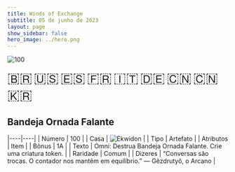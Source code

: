```yaml
---
title: Winds of Exchange
subtitle: 05 de junho de 2023
layout: page
show_sidebar: false
hero_image: ../hero.png
---
```


![100](https://mastervault-storage-prod.s3.amazonaws.com/media/card_front/pt/600_100_41dd316c579d_pt.png)

<span title="Português" style="font-size: 32px;cursor: pointer;" onclick="javascript:document.querySelector('img[alt=\'100\']').src=document.querySelector('img[alt=\'100\']').src.replace(/card_front\/[^/]+/, 'card_front/pt').replace(/_[^/.0-9]+\.png/, '_pt.png')">🇧🇷</span>
<span title="English" style="font-size: 32px;cursor: pointer;" onclick="javascript:document.querySelector('img[alt=\'100\']').src=document.querySelector('img[alt=\'100\']').src.replace(/card_front\/[^/]+/, 'card_front/en').replace(/_[^/.0-9]+\.png/, '_en.png')">🇺🇸</span>
<span title="Español" style="font-size: 32px;cursor: pointer;" onclick="javascript:document.querySelector('img[alt=\'100\']').src=document.querySelector('img[alt=\'100\']').src.replace(/card_front\/[^/]+/, 'card_front/es').replace(/_[^/.0-9]+\.png/, '_es.png')">🇪🇸</span>
<span title="Français" style="font-size: 32px;cursor: pointer;" onclick="javascript:document.querySelector('img[alt=\'100\']').src=document.querySelector('img[alt=\'100\']').src.replace(/card_front\/[^/]+/, 'card_front/fr').replace(/_[^/.0-9]+\.png/, '_fr.png')">🇫🇷</span>
<span title="Italiano" style="font-size: 32px;cursor: pointer;" onclick="javascript:document.querySelector('img[alt=\'100\']').src=document.querySelector('img[alt=\'100\']').src.replace(/card_front\/[^/]+/, 'card_front/it').replace(/_[^/.0-9]+\.png/, '_it.png')">🇮🇹</span>
<span title="Deutsche" style="font-size: 32px;cursor: pointer;" onclick="javascript:document.querySelector('img[alt=\'100\']').src=document.querySelector('img[alt=\'100\']').src.replace(/card_front\/[^/]+/, 'card_front/de').replace(/_[^/.0-9]+\.png/, '_de.png')">🇩🇪</span>
<span title="简体中文" style="font-size: 32px;cursor: pointer;" onclick="javascript:document.querySelector('img[alt=\'100\']').src=document.querySelector('img[alt=\'100\']').src.replace(/card_front\/[^/]+/, 'card_front/zh-hans').replace(/_[^/.0-9]+\.png/, '_zh-hans.png')">🇨🇳</span>
<span title="繁體中文" style="font-size: 32px;cursor: pointer;" onclick="javascript:document.querySelector('img[alt=\'100\']').src=document.querySelector('img[alt=\'100\']').src.replace(/card_front\/[^/]+/, 'card_front/zh-hant').replace(/_[^/.0-9]+\.png/, '_zh-hant.png')">🇨🇳</span>
<span title="한국어" style="font-size: 32px;cursor: pointer;" onclick="javascript:document.querySelector('img[alt=\'100\']').src=document.querySelector('img[alt=\'100\']').src.replace(/card_front\/[^/]+/, 'card_front/ko').replace(/_[^/.0-9]+\.png/, '_ko.png')">🇰🇷</span>

## Bandeja Ornada Falante

|----|----|
| Número | 100 |
| Casa | ![Ekwidon](https://archonarcana.com/images/thumb/3/31/Ekwidon.png/25px-Ekwidon.png "Ekwidon") |
| Tipo | Artefato |
| Atributos | Item |
| Bônus | 1A |
| Texto | Omni: Destrua Bandeja Ornada Falante. Crie uma criatura token. |
| Raridade | Comum |
| Dizeres | “Conversas são trocas. O contador nos mantêm  em equilíbrio.” — Gĕzdrutyŏ, o Arcano |
